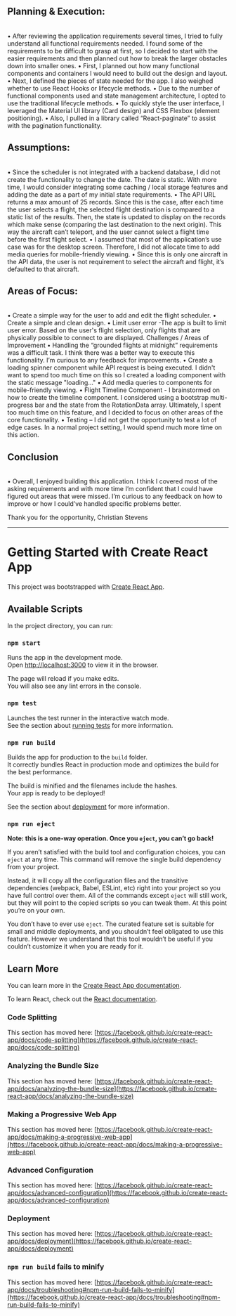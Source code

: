 <h2>Planning & Execution:</h2><br>
•	After reviewing the application requirements several times, I tried to fully understand all functional requirements needed. I found some of the requirements to be difficult to grasp at first, so I decided to start with the easier requirements and then planned out how to break the larger obstacles down into smaller ones.
•	First, I planned out how many functional components and containers I would need to build out the design and layout.
•	Next, I defined the pieces of state needed for the app. I also weighed whether to use React Hooks or lifecycle methods.
•	Due to the number of functional components used and state management architecture, I opted to use the traditional lifecycle methods.
•	To quickly style the user interface, I leveraged the Material UI library (Card design) and CSS Flexbox (element positioning).
•	Also, I pulled in a library called “React-paginate” to assist with the pagination functionality.
 
<h2>Assumptions:</h2><br>
•	Since the scheduler is not integrated with a backend database, I did not create the functionality to change the date. The date is static. With more time, I would consider integrating some caching / local storage features and adding the date as a part of my initial state requirements.
•	The API URL returns a max amount of 25 records. Since this is the case, after each time the user selects a flight, the selected flight destination is compared to a static list of the results. Then, the state is updated to display on the records which make sense (comparing the last destination to the next origin). This way the aircraft can’t teleport, and the user cannot select a flight time before the first flight select.
•	I assumed that most of the application’s use case was for the desktop screen. Therefore, I did not allocate time to add media queries for mobile-friendly viewing.
•	Since this is only one aircraft in the API data, the user is not requirement to select the aircraft and flight, it’s defaulted to that aircraft.

<h2>Areas of Focus:</h2><br>
•	Create a simple way for the user to add and edit the flight scheduler.
•	Create a simple and clean design.
•	Limit user error -The app is built to limit user error. Based on the user's flight selection, only flights that are physically possible to connect to are displayed.
Challenges / Areas of Improvement
•	Handling the “grounded flights at midnight” requirements was a difficult task. I think there was a better way to execute this functionality. I’m curious to any feedback for improvements.
•	Create a loading spinner component while API request is being executed. I didn't want to spend too much time on this so I created a loading component with the static message "loading..."
•	Add media queries to components for mobile-friendly viewing.
•	Flight Timeline Component - I brainstormed on how to create the timeline component. I considered using a bootstrap multi-progress bar and the state from the RotationData array. Ultimately, I spent too much time on this feature, and I decided to focus on other areas of the core functionality.
•	Testing – I did not get the opportunity to test a lot of edge cases. In a normal project setting, I would spend much more time on this action.

<h2>Conclusion</h2><br>
•	Overall, I enjoyed building this application. I think I covered most of the asking requirements and with more time I’m confident that I could have figured out areas that were missed. I’m curious to any feedback on how to improve or how I could’ve handled specific problems better. 
 
Thank you for the opportunity,
Christian Stevens



****************************************************************************************************************************************************

# Getting Started with Create React App

This project was bootstrapped with [Create React App](https://github.com/facebook/create-react-app).

## Available Scripts

In the project directory, you can run:

### `npm start`

Runs the app in the development mode.\
Open [http://localhost:3000](http://localhost:3000) to view it in the browser.

The page will reload if you make edits.\
You will also see any lint errors in the console.

### `npm test`

Launches the test runner in the interactive watch mode.\
See the section about [running tests](https://facebook.github.io/create-react-app/docs/running-tests) for more information.

### `npm run build`

Builds the app for production to the `build` folder.\
It correctly bundles React in production mode and optimizes the build for the best performance.

The build is minified and the filenames include the hashes.\
Your app is ready to be deployed!

See the section about [deployment](https://facebook.github.io/create-react-app/docs/deployment) for more information.

### `npm run eject`

**Note: this is a one-way operation. Once you `eject`, you can’t go back!**

If you aren’t satisfied with the build tool and configuration choices, you can `eject` at any time. This command will remove the single build dependency from your project.

Instead, it will copy all the configuration files and the transitive dependencies (webpack, Babel, ESLint, etc) right into your project so you have full control over them. All of the commands except `eject` will still work, but they will point to the copied scripts so you can tweak them. At this point you’re on your own.

You don’t have to ever use `eject`. The curated feature set is suitable for small and middle deployments, and you shouldn’t feel obligated to use this feature. However we understand that this tool wouldn’t be useful if you couldn’t customize it when you are ready for it.

## Learn More

You can learn more in the [Create React App documentation](https://facebook.github.io/create-react-app/docs/getting-started).

To learn React, check out the [React documentation](https://reactjs.org/).

### Code Splitting

This section has moved here: [https://facebook.github.io/create-react-app/docs/code-splitting](https://facebook.github.io/create-react-app/docs/code-splitting)

### Analyzing the Bundle Size

This section has moved here: [https://facebook.github.io/create-react-app/docs/analyzing-the-bundle-size](https://facebook.github.io/create-react-app/docs/analyzing-the-bundle-size)

### Making a Progressive Web App

This section has moved here: [https://facebook.github.io/create-react-app/docs/making-a-progressive-web-app](https://facebook.github.io/create-react-app/docs/making-a-progressive-web-app)

### Advanced Configuration

This section has moved here: [https://facebook.github.io/create-react-app/docs/advanced-configuration](https://facebook.github.io/create-react-app/docs/advanced-configuration)

### Deployment

This section has moved here: [https://facebook.github.io/create-react-app/docs/deployment](https://facebook.github.io/create-react-app/docs/deployment)

### `npm run build` fails to minify

This section has moved here: [https://facebook.github.io/create-react-app/docs/troubleshooting#npm-run-build-fails-to-minify](https://facebook.github.io/create-react-app/docs/troubleshooting#npm-run-build-fails-to-minify)
